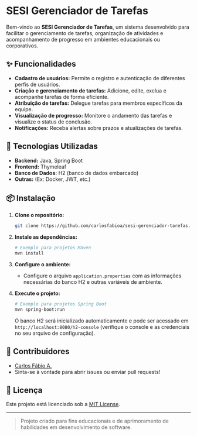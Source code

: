 # SESI Gerenciador de Tarefas

Bem-vindo ao **SESI Gerenciador de Tarefas**, um sistema desenvolvido para facilitar o gerenciamento de tarefas, organização de atividades e acompanhamento de progresso em ambientes educacionais ou corporativos.

## ✨ Funcionalidades

- **Cadastro de usuários:** Permite o registro e autenticação de diferentes perfis de usuários.
- **Criação e gerenciamento de tarefas:** Adicione, edite, exclua e acompanhe tarefas de forma eficiente.
- **Atribuição de tarefas:** Delegue tarefas para membros específicos da equipe.
- **Visualização de progresso:** Monitore o andamento das tarefas e visualize o status de conclusão.
- **Notificações:** Receba alertas sobre prazos e atualizações de tarefas.

## 🚀 Tecnologias Utilizadas

- **Backend:** Java, Spring Boot
- **Frontend:** Thymeleaf
- **Banco de Dados:** H2 (banco de dados embarcado)
- **Outras:** (Ex: Docker, JWT, etc.)

## 📦 Instalação

1. **Clone o repositório:**
   ```bash
   git clone https://github.com/carlosfabioa/sesi-gerenciador-tarefas.git
   ```

2. **Instale as dependências:**
   ```bash
   # Exemplo para projetos Maven
   mvn install
   ```

3. **Configure o ambiente:**
    - Configure o arquivo `application.properties` com as informações necessárias do banco H2 e outras variáveis de ambiente.

4. **Execute o projeto:**
   ```bash
   # Exemplo para projetos Spring Boot
   mvn spring-boot:run
   ```
   O banco H2 será inicializado automaticamente e pode ser acessado em `http://localhost:8080/h2-console` (verifique o console e as credenciais no seu arquivo de configuração).

## 👤 Contribuidores

- [Carlos Fábio A.](https://github.com/carlosfabioa)
- Sinta-se à vontade para abrir issues ou enviar pull requests!

## 📝 Licença

Este projeto está licenciado sob a [MIT License](LICENSE).

---

> Projeto criado para fins educacionais e de aprimoramento de habilidades em desenvolvimento de software.